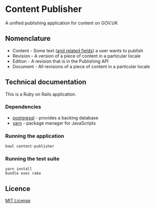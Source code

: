 # Content Publisher

A unified publishing application for content on GOV.UK

## Nomenclature

  * Content - Some text ([and related fields][content-schemas]) a user wants to publish
  * Revision - A version of a piece of content in a particular locale
  * Edition - A revision that is in the Publishing API
  * Document - All revisions of a piece of content in a particular locale


## Technical documentation

This is a Ruby on Rails application.

### Dependencies

- [postgresql][] - provides a backing database
- [yarn][] - package manager for JavaScripts

### Running the application

```
bowl content-publisher
```

### Running the test suite

```
yarn install
bundle exec rake
```

## Licence

[MIT License](LICENCE)

[content-schemas]: https://github.com/alphagov/govuk-content-schemas
[postgresql]: https://www.postgresql.org/
[yarn]: https://yarnpkg.com/
